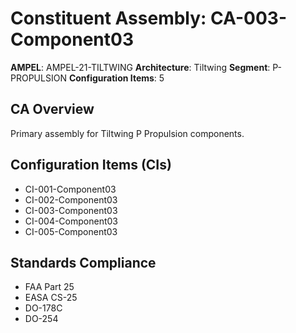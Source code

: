 # Constituent Assembly: CA-003-Component03

**AMPEL**: AMPEL-21-TILTWING
**Architecture**: Tiltwing
**Segment**: P-PROPULSION
**Configuration Items**: 5

## CA Overview
Primary assembly for Tiltwing P Propulsion components.

## Configuration Items (CIs)
- CI-001-Component03
- CI-002-Component03
- CI-003-Component03
- CI-004-Component03
- CI-005-Component03

## Standards Compliance
- FAA Part 25
- EASA CS-25
- DO-178C
- DO-254
